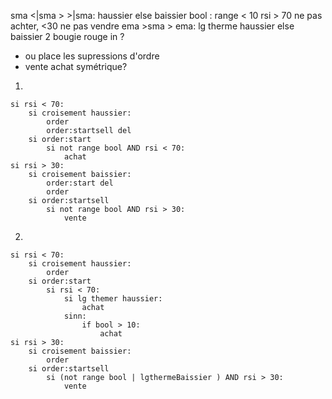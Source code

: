 sma <|sma > >|sma: haussier else baissier
bool : range < 10
rsi > 70 ne pas achter, <30 ne pas vendre
ema >sma > ema: lg therme haussier else baissier
2 bougie rouge in ?

- ou place les supressions d'ordre
- vente achat symétrique?

1.
```
si rsi < 70:
    si croisement haussier:
        order
        order:startsell del
    si order:start
        si not range bool AND rsi < 70:
            achat
si rsi > 30:
    si croisement baissier:
        order:start del 
        order
    si order:startsell
        si not range bool AND rsi > 30:
            vente
```
2.
```
si rsi < 70:
    si croisement haussier:
        order
    si order:start
        si rsi < 70:
            si lg themer haussier:
                achat
            sinn:
                if bool > 10:
                    achat
si rsi > 30:
    si croisement baissier:
        order
    si order:startsell
        si (not range bool | lgthermeBaissier ) AND rsi > 30:
            vente
```
